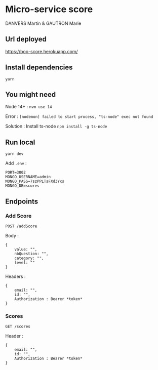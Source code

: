 # Micro-service score

DANVERS Martin & GAUTRON Marie

## Url deployed

https://boo-score.herokuapp.com/

## Install dependencies

`yarn`

## You might need

Node 14+ : `nvm use 14`

Error : `[nodemon] failed to start process, "ts-node" exec not found`

Solution : Install ts-node `npm install -g ts-node`

## Run local

`yarn dev`

Add `.env` :

```
PORT=3002
MONGO_USERNAME=admin
MONGO_PASS=7szPPLTsFXd3Yxs
MONGO_DB=scores
```

## Endpoints

### Add Score

`POST /addScore`

Body :

```
{
    value: "",
    nbQuestion: "",
    category: "",
    level: ""
}
```

Headers :

```
{
    email: "",
    id: "",
    Authorization : Bearer *token*
}
```

### Scores

`GET /scores`

Header :

```
{
    email: "",
    id: "",
    Authorization : Bearer *token*
}
```
